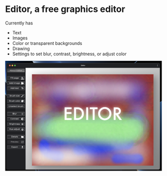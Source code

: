 # Editor, a free graphics editor

Currently has
* Text
* Images
* Color or transparent backgrounds
* Drawing
* Settings to set blur, contrast, brightness, or adjust color

![editor](editor/images/screenshot.png)
